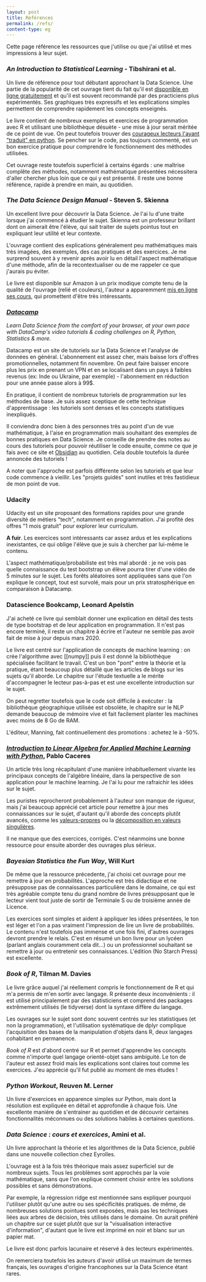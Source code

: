 ```yaml
---
layout: post
title: Reférences
permalink: /refs/
content-type: eg
---
```


Cette page référence les ressources que j'utilise ou que j'ai utilisé et mes impressions à leur sujet.

### *An Introduction to Statistical Learning* - Tibshirani et al.

Un livre de référence pour tout débutant approchant la Data Science. Une partie de la popularité de cet ouvrage tient du fait qu'il est [disponible en ligne gratuitement](http://faculty.marshall.usc.edu/gareth-james/ISL/) et qu'il est souvent recommandé par des practiciens plus expérimentés. Ses graphiques très expressifs et les explications simples permettent de comprendre rapidement les concepts enseignés.

Le livre contient de nombreux exemples et exercices de programmation avec R et utilisant une bibliothèque désuète - une mise à jour serait méritée de ce point de vue. On peut toutefois trouver des [courageux lecteurs l'ayant "traduit" en python](https://github.com/JWarmenhoven/ISLR-python). Se pencher sur le code, pas toujours commenté, est un bon exercice pratique pour comprendre le fonctionnement des méthodes utilisées.

Cet ouvrage reste toutefois superficiel à certains égards : une maîtrise complête des méthodes, notamment mathématique présentées nécessitera d'aller chercher plus loin que ce qui y est présenté. Il reste une bonne référence, rapide à prendre en main, au quotidien.

### *The Data Science Design Manual* - Steven S. Skienna

Un excellent livre pour découvrir la Data Science. Je l'ai lu d'une traite lorsque j'ai commencé à étudier le sujet. Skienna est un professeur brillant dont on aimerait être l'élève, qui sait traiter de sujets pointus tout en expliquant leur utilité et leur contexte.

L'ouvrage contient des explications généralement peu mathématiques mais très imagées, des exemples, des cas pratiques et des exercices. Je me surprend souvent à y revenir après avoir lu en détail l'aspect mathématique d'une méthode, afin de la recontextualiser ou de me rappeler ce que j'aurais pu éviter.

Le livre  est disponible sur Amazon à un prix modique compte tenu de la qualité de l'ouvrage (relié et couleurs), l'auteur a apparemment [mis en ligne ses cours](https://www3.cs.stonybrook.edu/~skiena/data-manual/lectures/), qui promettent d'être très intéressants.

### *[Datacamp](https://datacamp.com)*

*Learn Data Science from the comfort of your browser, at your own pace with DataCamp's video tutorials & coding challenges on R, Python, Statistics & more.*

Datacamp est un site de tutoriels sur la Data Science et l'analyse de données en général. L'abonnement est assez cher, mais baisse lors d'offres promotionnelles, notamment fin novembre. On peut faire baisser encore plus les prix en prenant un VPN et en se localisant dans un pays à faibles revenus (ex: Inde ou Ukraine, par exemple) - l'abonnement en réduction pour une année passe alors à 99$.

En pratique, il contient de nombreux tutoriels de programmation sur les méthodes de base. Je suis assez sceptique de cette technique d'apprentissage : les tutoriels sont denses et les concepts statistiques inexpliqués. 

Il conviendra donc bien à des personnes très au point d'un de vue mathématique, à l'aise en programmation mais souhaitant des exemples de bonnes pratiques en Data Science. Je conseille de prendre des notes au cours des tutoriels pour pouvoir réutiliser le code ensuite, comme ce que je fais avec ce site et [Obsidian](obsidian.md) au quotidien. Cela double toutefois la durée annoncée des tutoriels !

A noter que l'approche est parfois différente selon les tutoriels et que leur code commence à vieillir. Les "projets guidés" sont inutiles et très fastidieux de mon point de vue.

### Udacity

Udacity est un site proposant des formations rapides pour une grande diversité de métiers "tech", notamment en programmation. J'ai profité des offres "1 mois gratuit" pour explorer leur curriculum.

**A fuir**. Les exercices sont intéressants car assez ardus et les explications inexistantes, ce qui oblige l'élève que je suis à chercher par lui-même le contenu. 

L'aspect mathématique/probabiliste est très mal abordé : je ne vois pas quelle connaissance du test bootstrap un élève pourra tirer d'une vidéo de 5 minutes sur le sujet. Les forêts aléatoires sont appliquées sans que l'on explique le concept, tout est survolé, mais pour un prix stratosphérique en comparaison à Datacamp.

### Datascience Bookcamp, Leonard Apelstin

J'ai acheté ce livre qui semblait donner une explication en détail des tests de type bootstrap et de leur application en programmation. Il n'est pas encore terminé, il reste un chapitre à écrire et l'auteur ne semble pas avoir fait de mise à jour depuis mars 2020.

Le livre est centré sur l'application de concepts de machine learning : on crée l'algorithme avec [[numpy]] puis il est donné la bibliothèque spécialisée facilitant le travail. C'est un bon "pont" entre la théorie et la pratique, étant beaucoup plus détaillé que les articles de blogs sur les sujets qu'il aborde. Le chapitre sur l'étude textuelle a le mérite d'accompagner le lecteur pas-à-pas et est une excellente introduction sur le sujet.

On peut regretter toutefois que le code soit difficile à exécuter : la bibliothèque géographique utilisée est obsolète, le chapitre sur le NLP demande beaucoup de mémoire vive et fait facilement planter les machines avec moins de 8 Go de RAM.

L'éditeur, Manning, fait continuellement des promotions : achetez le à -50%.

### [*Introduction to Linear Algebra for Applied Machine Learning with Python*](https://pabloinsente.github.io/intro-linear-algebra), Pablo Caceres

Un article très long récapitulant d'une manière inhabituellement vivante les principaux concepts de l'algèbre linéaire, dans la perspective de son application pour le machine learning. Je l'ai lu pour me rafraichir les idées sur le sujet.

Les puristes reprocheront probablement à l'auteur son manque de rigueur, mais j'ai beaucoup apprécié cet article pour remettre à jour mes connaissances sur le sujet, d'autant qu'il aborde des concepts plutôt avancés, comme les [valeurs-propres](https://pabloinsente.github.io/intro-linear-algebra#eigenthings) ou la [décomposition en valeurs singulières](https://pabloinsente.github.io/intro-linear-algebra#singular-value-decomposition).

Il ne manque que des exercices, corrigés. C'est néanmoins une bonne ressource pour ensuite aborder des ouvrages plus sérieux.

### *Bayesian Statistics the Fun Way*, Will Kurt

De même que la ressource précedente, j'ai choisi cet ouvrage pour me remettre à jour en probabilités. L'approche est très didactique et ne présuppose pas de connaissances particulière dans le domaine, ce qui est très agréable compte tenu du grand nombre de livres présupposant que le lecteur vient tout juste de sortir de Terminale S ou de troisième année de Licence.

Les exercices sont simples et aident à appliquer les idées présentées, le ton est léger et l'on a pas vraiment l'impression de lire un livre de probabilités. Le contenu n'est toutefois pas immense et une fois fini, d'autres ouvrages devront prendre le relais. C'est en résumé un bon livre pour un lycéen (parlant anglais couramment cela dit...) ou un professionnel souhaitant se remettre à jour ou entretenir ses connaissances. L'édition (No Starch Press) est excellente.

### *Book of R*, Tilman M. Davies

Le livre grâce auquel j'ai réellement compris le fonctionnement de R et qui m'a permis de m'en sortir avec langage. R présente deux inconvénients : il est utilisé principalement par des statisticiens et comprend des packages extrêmement utilisés (le tidyverse) dont la syntaxe diffère du langage.

Les ouvrages sur le sujet sont donc souvent centrés sur les statistiques (et non la programmation), et l'utilisation systématique de dplyr complique l'acquisition des bases de la manipulation d'objets dans R, deux langages cohabitant en permanence.

*Book of R* est d'abord centré sur R et permet d'apprendre les concepts comme n'importe quel langage orienté-objet sans ambiguité. Le ton de l'auteur est assez froid mais les explications sont claires tout comme les exercices. J'eu apprécié qu'il fut publié au moment de mes études !

### *Python Workout*, Reuven M. Lerner

Un livre d'exercices en apparence simples sur Python, mais dont la résolution est expliquée en détail et approfondie à chaque fois. Une excellente manière de s'entrainer au quotidien et de découvrir certaines fonctionnalités méconnues ou des solutions habiles à certaines questions.

### *Data Science : cours et exercices*, Amini et al.

Un livre approchant la théorie et les algorithmes de la Data Science, publié dans une nouvelle collection chez Eyrolles. 

L'ouvrage est à la fois très théorique mais assez superficiel sur de nombreux sujets. Tous les problèmes sont approchés par la voie mathématique, sans que l'on explique comment choisir entre les solutions possibles et sans démonstrations. 

Par exemple, la régression ridge est mentionnée sans expliquer pourquoi l'utiliser plutôt qu'une autre ou ses spécificités pratiques. de même, de nombreuses solutions pointues sont exposées, mais pas les techniques liées aux arbres de décision, très utilisés dans le domaine. On aurait préféré un chapitre sur ce sujet plutôt que sur la "visualisation interactive d'information", d'autant que le livre est imprimé en noir et blanc sur un papier mat.

Le livre est donc parfois lacunaire et réservé à des lecteurs expérimentés.

On remerciera toutefois les auteurs d'avoir utilisé un maximum de termes français, les ouvrages d'origine francophones sur la Data Science étant rares.


